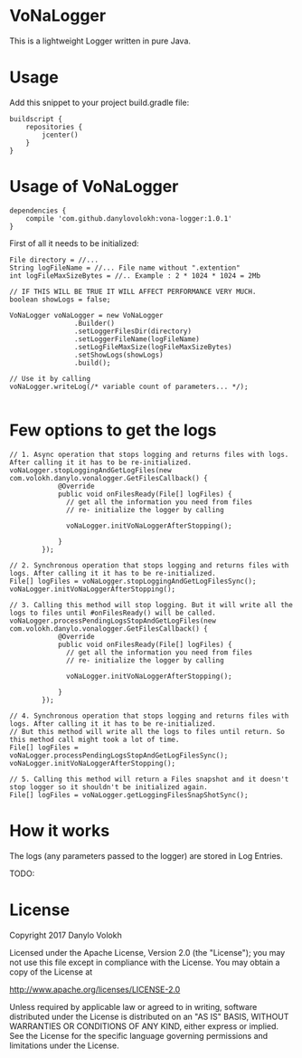 # VoNaLogger
This is a lightweight Logger written in pure Java.

# Usage
Add this snippet to your project build.gradle file:
```
buildscript {
    repositories {
        jcenter()
    }
}
```

# Usage of VoNaLogger
```
dependencies {
    compile 'com.github.danylovolokh:vona-logger:1.0.1'
}
```
First of all it needs to be initialized:
```
File directory = //...
String logFileName = //... File name without ".extention"
int logFileMaxSizeBytes = //.. Example : 2 * 1024 * 1024 = 2Mb

// IF THIS WILL BE TRUE IT WILL AFFECT PERFORMANCE VERY MUCH.
boolean showLogs = false;

VoNaLogger voNaLogger = new VoNaLogger
                .Builder()
                .setLoggerFilesDir(directory)
                .setLoggerFileName(logFileName)
                .setLogFileMaxSize(logFileMaxSizeBytes)
                .setShowLogs(showLogs)
                .build();
                
// Use it by calling 
voNaLogger.writeLog(/* variable count of parameters... */);
                
```
# Few options to get the logs
```
// 1. Async operation that stops logging and returns files with logs. After calling it it has to be re-initialized.
voNaLogger.stopLoggingAndGetLogFiles(new com.volokh.danylo.vonalogger.GetFilesCallback() {
            @Override
            public void onFilesReady(File[] logFiles) {
              // get all the information you need from files
              // re- initialize the logger by calling 
              
              voNaLogger.initVoNaLoggerAfterStopping();
              
            }
        });

// 2. Synchronous operation that stops logging and returns files with logs. After calling it it has to be re-initialized.
File[] logFiles = voNaLogger.stopLoggingAndGetLogFilesSync();
voNaLogger.initVoNaLoggerAfterStopping();

// 3. Calling this method will stop logging. But it will write all the logs to files until #onFilesReady() will be called.
voNaLogger.processPendingLogsStopAndGetLogFiles(new com.volokh.danylo.vonalogger.GetFilesCallback() {
            @Override
            public void onFilesReady(File[] logFiles) {
              // get all the information you need from files
              // re- initialize the logger by calling 
              
              voNaLogger.initVoNaLoggerAfterStopping();
                
            }
        });

// 4. Synchronous operation that stops logging and returns files with logs. After calling it it has to be re-initialized.
// But this method will write all the logs to files until return. So this method call might took a lot of time.
File[] logFiles = voNaLogger.processPendingLogsStopAndGetLogFilesSync();
voNaLogger.initVoNaLoggerAfterStopping();

// 5. Calling this method will return a Files snapshot and it doesn't stop logger so it shouldn't be initialized again.
File[] logFiles = voNaLogger.getLoggingFilesSnapShotSync();

```
# How it works
The logs (any parameters passed to the logger) are stored in Log Entries.

TODO:

# License

Copyright 2017 Danylo Volokh

Licensed under the Apache License, Version 2.0 (the "License");
you may not use this file except in compliance with the License.
You may obtain a copy of the License at

   http://www.apache.org/licenses/LICENSE-2.0

Unless required by applicable law or agreed to in writing, software
distributed under the License is distributed on an "AS IS" BASIS,
WITHOUT WARRANTIES OR CONDITIONS OF ANY KIND, either express or implied.
See the License for the specific language governing permissions and
limitations under the License.

